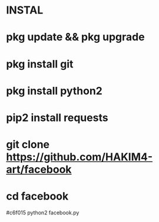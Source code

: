 # INSTAL

# pkg update && pkg upgrade

# pkg install git

# pkg install python2

# pip2 install requests

# git clone https://github.com/HAKIM4-art/facebook

# cd facebook

#c6f015 python2 facebook.py
